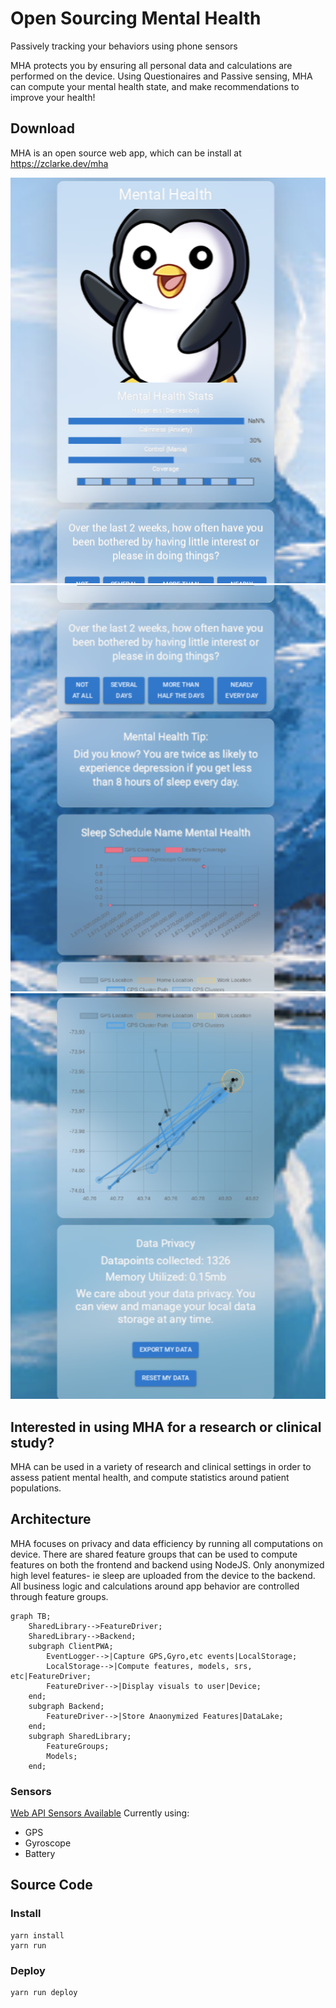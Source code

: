 # Open Sourcing Mental Health
Passively tracking your behaviors using phone sensors

MHA protects you by ensuring all personal data and calculations are performed on the device. Using Questionaires and Passive sensing, MHA can compute your mental health state, and make recommendations to improve your health!

## Download
MHA is an open source web app, which can be install at https://zclarke.dev/mha

<img src="screenshot_home.png" />
<img src="screenshot_survey.png" />
<img src="screenshot_gps.png" />

## Interested in using MHA for a research or clinical study?
MHA can be used in a variety of research and clinical settings in order to assess patient mental health, and compute statistics around patient populations. 

## Architecture
MHA focuses on privacy and data efficiency by running all computations on device. There are shared feature groups that can be used to compute features on both the frontend and backend using NodeJS. Only anonymized high level features- ie sleep are uploaded from the device to the backend. All business logic and calculations around app behavior are controlled through feature groups.


```mermaid
graph TB;
    SharedLibrary-->FeatureDriver;
    SharedLibrary-->Backend;
    subgraph ClientPWA;
        EventLogger-->|Capture GPS,Gyro,etc events|LocalStorage;
        LocalStorage-->|Compute features, models, srs, etc|FeatureDriver;
        FeatureDriver-->|Display visuals to user|Device;
    end;
    subgraph Backend;
        FeatureDriver-->|Store Anaonymized Features|DataLake;
    end;
    subgraph SharedLibrary;
        FeatureGroups;
        Models;
    end;
``` 

### Sensors
[Web API Sensors Available](https://developer.mozilla.org/en-US/docs/Web/API/Sensor_APIs)
Currently using:
- GPS
- Gyroscope
- Battery



## Source Code

### Install
```
yarn install
yarn run
```

### Deploy
```
yarn run deploy
```

